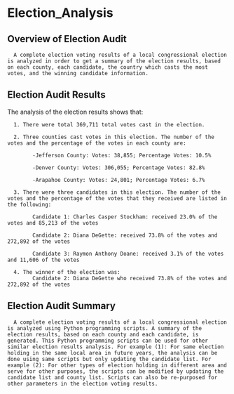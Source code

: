 # Election_Analysis

## Overview of Election Audit
      A complete election voting results of a local congressional election is analyzed in order to get a summary of the election results, based on each county, each candidate, the country which casts the most votes, and the winning candidate information.

## Election Audit Results

The analysis of the election results shows that:

      1. There were total 369,711 total votes cast in the election.

      2. Three counties cast votes in this election. The number of the votes and the percentage of the votes in each county are:

            -Jefferson County: Votes: 38,855; Percentage Votes: 10.5%

            -Denver County: Votes: 306,055; Percentage Votes: 82.8%

            -Arapahoe County: Votes: 24,801; Percentage Votes: 6.7%

      3. There were three candidates in this election. The number of the votes and the percentage of the votes that they received are listed in the following:

            Candidate 1: Charles Casper Stockham: received 23.0% of the votes and 85,213 of the votes

            Candidate 2: Diana DeGette: received 73.8% of the votes and 272,892 of the votes

            Candidate 3: Raymon Anthony Doane: received 3.1% of the votes and 11,606 of the votes

      4. The winner of the election was:
            Candidate 2: Diana DeGette who received 73.8% of the votes and 272,892 of the votes

## Election Audit Summary

      A complete election voting results of a local congressional election is analyzed using Python programming scripts. A summary of the election results, based on each county and each candidate, is generated. This Python programming scripts can be used for other similar election results analysis. For example (1): For same election holding in the same local area in future years, the analysis can be done using same scripts but only updating the candidate list. For example (2): For other types of election holding in different area and serve for other purposes, the scripts can be modified by updating the candidate list and county list. Scripts can also be re-purposed for other parameters in the election voting results.
